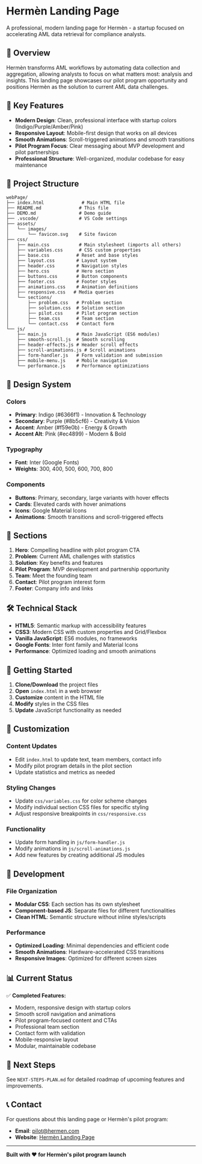# Hermèn Landing Page

A professional, modern landing page for Hermèn - a startup focused on accelerating AML data retrieval for compliance analysts.

## 🚀 Overview

Hermèn transforms AML workflows by automating data collection and aggregation, allowing analysts to focus on what matters most: analysis and insights. This landing page showcases our pilot program opportunity and positions Hermèn as the solution to current AML data challenges.

## 🎯 Key Features

- **Modern Design**: Clean, professional interface with startup colors (Indigo/Purple/Amber/Pink)
- **Responsive Layout**: Mobile-first design that works on all devices
- **Smooth Animations**: Scroll-triggered animations and smooth transitions
- **Pilot Program Focus**: Clear messaging about MVP development and pilot partnerships
- **Professional Structure**: Well-organized, modular codebase for easy maintenance

## 📁 Project Structure

```
webPage/
├── index.html              # Main HTML file
├── README.md              # This file
├── DEMO.md                # Demo guide
├── .vscode/               # VS Code settings
├── assets/
│   └── images/
│       └── favicon.svg    # Site favicon
├── css/
│   ├── main.css           # Main stylesheet (imports all others)
│   ├── variables.css      # CSS custom properties
│   ├── base.css          # Reset and base styles
│   ├── layout.css        # Layout system
│   ├── header.css        # Navigation styles
│   ├── hero.css          # Hero section
│   ├── buttons.css       # Button components
│   ├── footer.css        # Footer styles
│   ├── animations.css    # Animation definitions
│   ├── responsive.css   # Media queries
│   └── sections/
│       ├── problem.css   # Problem section
│       ├── solution.css  # Solution section
│       ├── pilot.css     # Pilot program section
│       ├── team.css      # Team section
│       └── contact.css   # Contact form
└── js/
    ├── main.js           # Main JavaScript (ES6 modules)
    ├── smooth-scroll.js  # Smooth scrolling
    ├── header-effects.js # Header scroll effects
    ├── scroll-animations.js # Scroll animations
    ├── form-handler.js   # Form validation and submission
    ├── mobile-menu.js    # Mobile navigation
    └── performance.js    # Performance optimizations
```

## 🎨 Design System

### Colors
- **Primary**: Indigo (#6366f1) - Innovation & Technology
- **Secondary**: Purple (#8b5cf6) - Creativity & Vision  
- **Accent**: Amber (#f59e0b) - Energy & Growth
- **Accent Alt**: Pink (#ec4899) - Modern & Bold

### Typography
- **Font**: Inter (Google Fonts)
- **Weights**: 300, 400, 500, 600, 700, 800

### Components
- **Buttons**: Primary, secondary, large variants with hover effects
- **Cards**: Elevated cards with hover animations
- **Icons**: Google Material Icons
- **Animations**: Smooth transitions and scroll-triggered effects

## 📱 Sections

1. **Hero**: Compelling headline with pilot program CTA
2. **Problem**: Current AML challenges with statistics
3. **Solution**: Key benefits and features
4. **Pilot Program**: MVP development and partnership opportunity
5. **Team**: Meet the founding team
6. **Contact**: Pilot program interest form
7. **Footer**: Company info and links

## 🛠️ Technical Stack

- **HTML5**: Semantic markup with accessibility features
- **CSS3**: Modern CSS with custom properties and Grid/Flexbox
- **Vanilla JavaScript**: ES6 modules, no frameworks
- **Google Fonts**: Inter font family and Material Icons
- **Performance**: Optimized loading and smooth animations

## 🚀 Getting Started

1. **Clone/Download** the project files
2. **Open** `index.html` in a web browser
3. **Customize** content in the HTML file
4. **Modify** styles in the CSS files
5. **Update** JavaScript functionality as needed

## 📝 Customization

### Content Updates
- Edit `index.html` to update text, team members, contact info
- Modify pilot program details in the pilot section
- Update statistics and metrics as needed

### Styling Changes
- Update `css/variables.css` for color scheme changes
- Modify individual section CSS files for specific styling
- Adjust responsive breakpoints in `css/responsive.css`

### Functionality
- Update form handling in `js/form-handler.js`
- Modify animations in `js/scroll-animations.js`
- Add new features by creating additional JS modules

## 🔧 Development

### File Organization
- **Modular CSS**: Each section has its own stylesheet
- **Component-based JS**: Separate files for different functionalities
- **Clean HTML**: Semantic structure without inline styles/scripts

### Performance
- **Optimized Loading**: Minimal dependencies and efficient code
- **Smooth Animations**: Hardware-accelerated CSS transitions
- **Responsive Images**: Optimized for different screen sizes

## 📊 Current Status

✅ **Completed Features:**
- Modern, responsive design with startup colors
- Smooth scroll navigation and animations
- Pilot program-focused content and CTAs
- Professional team section
- Contact form with validation
- Mobile-responsive layout
- Modular, maintainable codebase

## 🎯 Next Steps

See `NEXT-STEPS-PLAN.md` for detailed roadmap of upcoming features and improvements.

## 📞 Contact

For questions about this landing page or Hermèn's pilot program:
- **Email**: pilot@hermen.com
- **Website**: [Hermèn Landing Page](index.html)

---

**Built with ❤️ for Hermèn's pilot program launch**